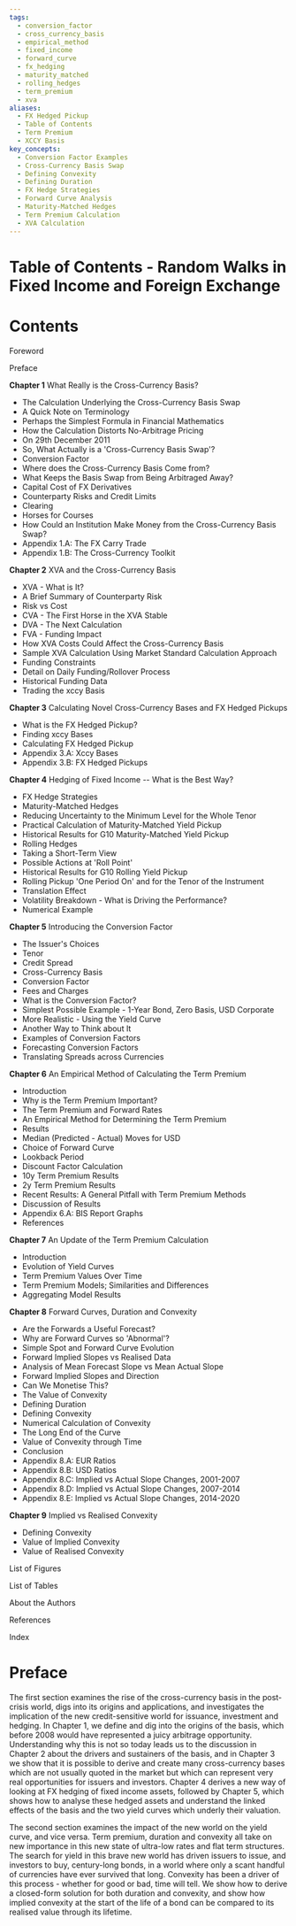 ```yaml
---
tags:
  - conversion_factor
  - cross_currency_basis
  - empirical_method
  - fixed_income
  - forward_curve
  - fx_hedging
  - maturity_matched
  - rolling_hedges
  - term_premium
  - xva
aliases:
  - FX Hedged Pickup
  - Table of Contents
  - Term Premium
  - XCCY Basis
key_concepts:
  - Conversion Factor Examples
  - Cross-Currency Basis Swap
  - Defining Convexity
  - Defining Duration
  - FX Hedge Strategies
  - Forward Curve Analysis
  - Maturity-Matched Hedges
  - Term Premium Calculation
  - XVA Calculation
---
```


# Table of Contents - Random Walks in Fixed Income and Foreign Exchange
# Contents

Foreword

Preface

**Chapter 1** What Really is the Cross-Currency Basis?
*   The Calculation Underlying the Cross-Currency Basis Swap
*   A Quick Note on Terminology
*   Perhaps the Simplest Formula in Financial Mathematics
*   How the Calculation Distorts No-Arbitrage Pricing
*   On 29th December 2011
*   So, What Actually is a 'Cross-Currency Basis Swap'?
*   Conversion Factor
*   Where does the Cross-Currency Basis Come from?
*   What Keeps the Basis Swap from Being Arbitraged Away?
*   Capital Cost of FX Derivatives
*   Counterparty Risks and Credit Limits
*   Clearing
*   Horses for Courses
*   How Could an Institution Make Money from the Cross-Currency Basis Swap?
*   Appendix 1.A: The FX Carry Trade
*   Appendix 1.B: The Cross-Currency Toolkit

**Chapter 2** XVA and the Cross-Currency Basis
*   XVA - What is It?
*   A Brief Summary of Counterparty Risk
*   Risk vs Cost
*   CVA - The First Horse in the XVA Stable
*   DVA - The Next Calculation
*   FVA - Funding Impact
*   How XVA Costs Could Affect the Cross-Currency Basis
*   Sample XVA Calculation Using Market Standard Calculation Approach
*   Funding Constraints
*   Detail on Daily Funding/Rollover Process
*   Historical Funding Data
*   Trading the xccy Basis

**Chapter 3** Calculating Novel Cross-Currency Bases and FX Hedged Pickups
*   What is the FX Hedged Pickup?
*   Finding xccy Bases
*   Calculating FX Hedged Pickup
*   Appendix 3.A: Xccy Bases
*   Appendix 3.B: FX Hedged Pickups

**Chapter 4** Hedging of Fixed Income -- What is the Best Way?
*   FX Hedge Strategies
*   Maturity-Matched Hedges
*   Reducing Uncertainty to the Minimum Level for the Whole Tenor
*   Practical Calculation of Maturity-Matched Yield Pickup
*   Historical Results for G10 Maturity-Matched Yield Pickup
*   Rolling Hedges
*   Taking a Short-Term View
*   Possible Actions at 'Roll Point'
*   Historical Results for G10 Rolling Yield Pickup
*   Rolling Pickup 'One Period On' and for the Tenor of the Instrument
*   Translation Effect
*   Volatility Breakdown - What is Driving the Performance?
*   Numerical Example

**Chapter 5** Introducing the Conversion Factor
*   The Issuer's Choices
*   Tenor
*   Credit Spread
*   Cross-Currency Basis
*   Conversion Factor
*   Fees and Charges
*   What is the Conversion Factor?
*   Simplest Possible Example - 1-Year Bond, Zero Basis, USD Corporate
*   More Realistic - Using the Yield Curve
*   Another Way to Think about It
*   Examples of Conversion Factors
*   Forecasting Conversion Factors
*   Translating Spreads across Currencies

**Chapter 6** An Empirical Method of Calculating the Term Premium
*   Introduction
*   Why is the Term Premium Important?
*   The Term Premium and Forward Rates
*   An Empirical Method for Determining the Term Premium
*   Results
*   Median (Predicted - Actual) Moves for USD
*   Choice of Forward Curve
*   Lookback Period
*   Discount Factor Calculation
*   10y Term Premium Results
*   2y Term Premium Results
*   Recent Results: A General Pitfall with Term Premium Methods
*   Discussion of Results
*   Appendix 6.A: BIS Report Graphs
*   References

**Chapter 7** An Update of the Term Premium Calculation
*   Introduction
*   Evolution of Yield Curves
*   Term Premium Values Over Time
*   Term Premium Models; Similarities and Differences
*   Aggregating Model Results

**Chapter 8** Forward Curves, Duration and Convexity
*   Are the Forwards a Useful Forecast?
*   Why are Forward Curves so 'Abnormal'?
*   Simple Spot and Forward Curve Evolution
*   Forward Implied Slopes vs Realised Data
*   Analysis of Mean Forecast Slope vs Mean Actual Slope
*   Forward Implied Slopes and Direction
*   Can We Monetise This?
*   The Value of Convexity
*   Defining Duration
*   Defining Convexity
*   Numerical Calculation of Convexity
*   The Long End of the Curve
*   Value of Convexity through Time
*   Conclusion
*   Appendix 8.A: EUR Ratios
*   Appendix 8.B: USD Ratios
*   Appendix 8.C: Implied vs Actual Slope Changes, 2001-2007
*   Appendix 8.D: Implied vs Actual Slope Changes, 2007-2014
*   Appendix 8.E: Implied vs Actual Slope Changes, 2014-2020

**Chapter 9** Implied vs Realised Convexity
*   Defining Convexity
*   Value of Implied Convexity
*   Value of Realised Convexity

List of Figures

List of Tables

About the Authors

References

Index

# Preface

The first section examines the rise of the cross-currency basis in the post-crisis world, digs into its origins and applications, and investigates the implication of the new credit-sensitive world for issuance, investment and hedging. In Chapter 1, we define and dig into the origins of the basis, which before 2008 would have represented a juicy arbitrage opportunity. Understanding why this is not so today leads us to the discussion in Chapter 2 about the drivers and sustainers of the basis, and in Chapter 3 we show that it is possible to derive and create many cross-currency bases which are not usually quoted in the market but which can represent very real opportunities for issuers and investors. Chapter 4 derives a new way of looking at FX hedging of fixed income assets, followed by Chapter 5, which shows how to analyse these hedged assets and understand the linked effects of the basis and the two yield curves which underly their valuation.

The second section examines the impact of the new world on the yield curve, and vice versa. Term premium, duration and convexity all take on new importance in this new state of ultra-low rates and flat term structures. The search for yield in this brave new world has driven issuers to issue, and investors to buy, century-long bonds, in a world where only a scant handful of currencies have ever survived that long. Convexity has been a driver of this process - whether for good or bad, time will tell. We show how to derive a closed-form solution for both duration and convexity, and show how implied convexity at the start of the life of a bond can be compared to its realised value through its lifetime.

